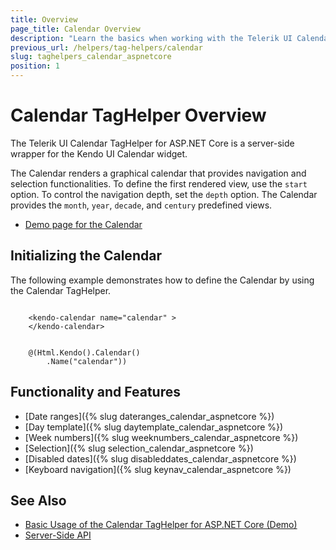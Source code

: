 ```yaml
---
title: Overview
page_title: Calendar Overview
description: "Learn the basics when working with the Telerik UI Calendar TagHelper for ASP.NET Core (MVC 6 or ASP.NET Core MVC)."
previous_url: /helpers/tag-helpers/calendar
slug: taghelpers_calendar_aspnetcore
position: 1
---
```


# Calendar TagHelper Overview

The Telerik UI Calendar TagHelper for ASP.NET Core is a server-side wrapper for the Kendo UI Calendar widget.

The Calendar renders a graphical calendar that provides navigation and selection functionalities. To define the first rendered view, use the `start` option. To control the navigation depth, set the `depth` option. The Calendar provides the `month`, `year`, `decade`, and `century` predefined views.

* [Demo page for the Calendar](https://demos.telerik.com/aspnet-core/calendar/tag-helper)

## Initializing the Calendar

The following example demonstrates how to define the Calendar by using the Calendar TagHelper.

```tagHelper

    <kendo-calendar name="calendar" >
    </kendo-calendar>
```
```cshtml

    @(Html.Kendo().Calendar()
        .Name("calendar"))
```

## Functionality and Features

* [Date ranges]({% slug dateranges_calendar_aspnetcore %})
* [Day template]({% slug daytemplate_calendar_aspnetcore %})
* [Week numbers]({% slug weeknumbers_calendar_aspnetcore %})
* [Selection]({% slug selection_calendar_aspnetcore %})
* [Disabled dates]({% slug disableddates_calendar_aspnetcore %})
* [Keyboard navigation]({% slug keynav_calendar_aspnetcore %})

## See Also

* [Basic Usage of the Calendar TagHelper for ASP.NET Core (Demo)](https://demos.telerik.com/aspnet-core/calendar/tag-helper)
* [Server-Side API](/api/calendar)
